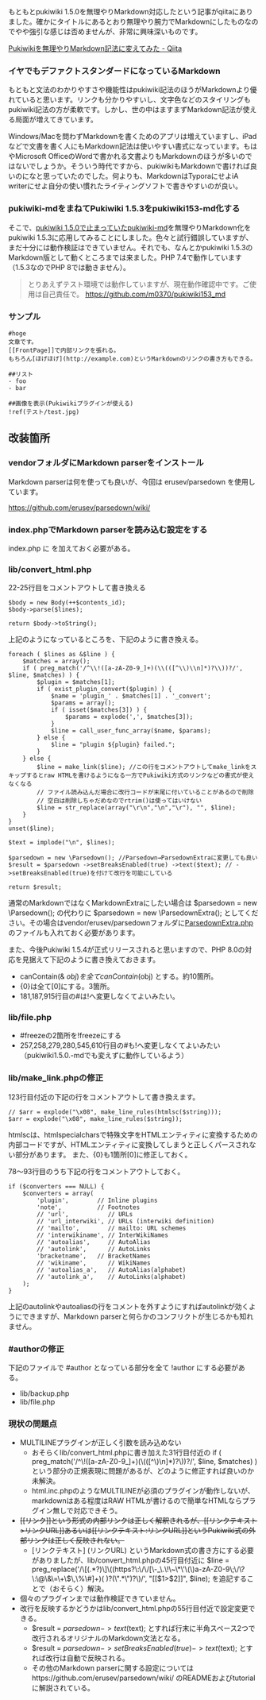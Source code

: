もともとpukiwiki 1.5.0を無理やりMarkdown対応したという記事がqiitaにありました。確かにタイトルにあるとおり無理やり腕力でMarkdownにしたものなのでやや強引な感じは否めませんが、非常に興味深いものです。

[Pukiwikiを無理やりMarkdown記法に変えてみた - Qiita](https://qiita.com/devneko/items/fafac4ade37c9cb3d2f4)

### イヤでもデファクトスタンダードになっているMarkdown

もともと文法のわかりやすさや機能性はpukiwiki記法のほうがMarkdownより優れていると思います。リンクも分かりやすいし、文字色などのスタイリングもpukiwiki記法の方が柔軟です。しかし、世の中はますまずMarkdown記法が使える局面が増えてきています。

Windows/Macを問わずMarkdownを書くためのアプリは増えていますし、iPadなどで文書を書く人にもMarkdown記法は使いやすい書式になっています。もはやMicrosoft  OfficeのWordで書かれる文書よりもMarkdownのほうが多いのではないでしょうか。そういう時代ですから、pukiwikiもMarkdownで書ければ良いのになと思っていたのでした。何よりも、MarkdownはTyporaにせよiA writerにせよ自分の使い慣れたライティングソフトで書きやすいのが良い。

### pukiwiki-mdをまねてPukiwiki 1.5.3をpukiwiki153-md化する

そこで、[pukiwiki 1.5.0で止まっていたpukiwiki-md](https://github.com/dotneet/pukiwiki-md)を無理やりMarkdown化をpukiwiki 1.5.3に応用してみることにしました。色々と試行錯誤していますが、まだ十分には動作検証はできていません。それでも、なんとかpukiwiki  1.5.3のMarkdown版として動くところまでは来ました。PHP 7.4で動作しています（1.5.3なのでPHP 8では動きません）。

> とりあえずテスト環境では動作していますが、現在動作確認中です。ご使用は自己責任で。
>  https://github.com/m0370/pukiwiki153_md

### サンプル

```
#hoge
文章です。
[[FrontPage]]で内部リンクを張れる。
もちろん[ほげほげ](http://example.com)というMarkdownのリンクの書き方もできる。

##リスト
- foo
- bar

##画像を表示(Pukiwikiプラグインが使える)
!ref(テスト/test.jpg)
```

## 改装箇所[ ](https://oncologynote.com/?2a74686299#sceda08c)

### vendorフォルダにMarkdown parserをインストール[ ](https://oncologynote.com/?2a74686299#x59b2f9c)

Markdown parserは何を使っても良いが、今回は erusev/parsedown を使用しています。

https://github.com/erusev/parsedown/wiki/

### index.phpでMarkdown parserを読み込む設定をする

index.php に <?php require('vendor/autoload.php'); ?>を加えておく必要がある。

### lib/convert_html.php

22-25行目をコメントアウトして書き換える

```
$body = new Body(++$contents_id);
$body->parse($lines);
	
return $body->toString();
```

上記のようになっているところを、下記のように書き換える。

```
foreach ( $lines as &$line ) {
	$matches = array();
	if ( preg_match('/^\\!([a-zA-Z0-9_]+)(\\(([^\\)\\n]*)?\\))?/', $line, $matches) ) {
		$plugin = $matches[1];
		if ( exist_plugin_convert($plugin) ) {
			$name = 'plugin_' . $matches[1] . '_convert';
			$params = array();
			if ( isset($matches[3]) ) {
				$params = explode(',', $matches[3]);
			}
			$line = call_user_func_array($name, $params);
		} else {
			$line = "plugin ${plugin} failed.";
		}
	} else {
		$line = make_link($line); //この行をコメントアウトしてmake_linkをスキップするとraw HTMLを書けるようになる一方でPukiwiki方式のリンクなどの書式が使えなくなる
		// ファイル読み込んだ場合に改行コードが末尾に付いていることがあるので削除
		// 空白は削除しちゃだめなのでrtrim()は使ってはいけない
        $line = str_replace(array("\r\n","\n","\r"), "", $line);
	}
}
unset($line);

$text = implode("\n", $lines);

$parsedown = new \Parsedown(); //Parsedown→ParsedownExtraに変更しても良い
$result = $parsedown ->setBreaksEnabled(true) ->text($text); // ->setBreaksEnabled(true)を付けて改行を可能にしている

return $result;
```

通常のMarkdownではなくMarkdownExtraにしたい場合は $parsedown = new \Parsedown();  の代わりに $parsedown = new \ParsedownExtra();  としてください。その場合はvendor/erusev/parsedownフォルダに[ParsedownExtra.php](https://github.com/erusev/parsedown-extra)のファイルも入れておく必要があります。

また、今後Pukiwiki 1.5.4が正式リリースされると思いますので、PHP 8.0の対応を見据えて下記のように書き換えておきます。

- canContain(& $obj) を全て canContain($obj) とする。約10箇所。
- {0}は全て[0]にする。3箇所。
- 181,187,915行目の#は!へ変更しなくてよいみたい。

### lib/file.php

- \#freezeの2箇所を!freezeにする
- 257,258,279,280,545,610行目の#も!へ変更しなくてよいみたい（pukiwiki1.5.0.-mdでも変えずに動作しているよう）

### lib/make_link.phpの修正

123行目付近の下記の行をコメントアウトして書き換えます。

```
// $arr = explode("\x08", make_line_rules(htmlsc($string)));
$arr = explode("\x08", make_line_rules($string));
```

htmlscは、htmlspecialcharsで特殊文字をHTMLエンティティに変換するための内部コードですが、HTMLエンティティに変換してしまうと正しくパースされない部分があります。
 また、{0}も1箇所[0]に修正しておく。

78〜93行目のうち下記の行をコメントアウトしておく。

```
if ($converters === NULL) {
	$converters = array(
		'plugin',        // Inline plugins
		'note',          // Footnotes
		// 'url',           // URLs
		// 'url_interwiki', // URLs (interwiki definition)
		// 'mailto',        // mailto: URL schemes
		// 'interwikiname', // InterWikiNames
		// 'autoalias',     // AutoAlias
		// 'autolink',      // AutoLinks
		'bracketname',   // BracketNames
		// 'wikiname',      // WikiNames
		// 'autoalias_a',   // AutoAlias(alphabet)
		// 'autolink_a',    // AutoLinks(alphabet)
	);
}
```

上記のautolinkやautoaliasの行をコメントを外すようにすればautolinkが効くようにできますが、Markdown parserと何らかのコンフリクトが生じるかも知れません。

### #authorの修正

下記のファイルで #author となっている部分を全て !author にする必要がある。

- lib/backup.php
- lib/file.php

### 現状の問題点

- MULTILINEプラグインが正しく引数を読み込めない
  - おそらくlib/convert_html.phpに書き加えた31行目付近の if ( preg_match('/^\\!([a-zA-Z0-9_]+)(\\(([^\\)\\n]*)?\\))?/', $line,  $matches) ) という部分の正規表現に問題があるが、どのように修正すれば良いのか未解決。
  - html.inc.phpのようなMULTILINEが必須のプラグインが動作しないが、markdownはある程度はRAW HTMLが書けるので簡単なHTMLならプラグイン無しで対応できそう。
- ~~[[リンク]]という形式の内部リンクは正しく解釈されるが、[[リンクテキスト>リンクURL]]あるいは[[リンクテキスト:リンクURL]]というPukiwiki式の外部リンクは正しく反映されない。~~
  - [リンクテキスト] (リンクURL) というMarkdown式の書き方にする必要がありましたが、lib/convert_html.phpの45行目付近に $line = preg_replace('/\[(.*?)\]\((https?\:\/\/[\-_\.\!\~\*\'\(\)a-zA-Z0-9\;\/\?\:\@\&\=\+\$\,\%\#]+)( )?(\".*\")?\)/', "[[$1>$2]]", $line); を追記することで（おそらく）解決。
- 個々のプラグインまでは動作検証できていません。
- 改行を反映するかどうかはlib/convert_html.phpの55行目付近で設定変更できる。
  - $result = $parsedown->text($text); とすれば行末に半角スペース2つで改行されるオリジナルのMarkdown文法となる。
  - $result = $parsedown ->setBreaksEnabled(true) ->text($text); とすれば改行は自動で反映される。
  - その他のMarkdown parserに関する設定についてはhttps://github.com/erusev/parsedown/wiki/ のREADMEおよびtutorialに解説されている。
